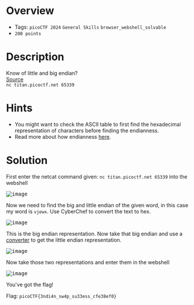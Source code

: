 # Overview
- Tags: `picoCTF 2024` `General Skills` `browser_webshell_solvable`
- `200 points`

# Description
Know of little and big endian?  
[Source](https://artifacts.picoctf.net/c_titan/78/flag.c)  
`nc titan.picoctf.net 65339`

# Hints
* You might want to check the ASCII table to first find the hexadecimal representation of characters before finding the endianness.
* Read more about how endianness [here](https://levelup.gitconnected.com/little-endian-and-big-endian-74ab6441b2a7).

# Solution
First enter the netcat command given: `nc titan.picoctf.net 65339` into the webshell

<kbd>![image](https://github.com/Bsnookie9/picoCTF-2024-WriteUps/assets/106827110/09f10c53-565e-47aa-ab77-82bde5cf4e49)</kbd>

Now we need to find the big and little endian of the given word, in this case my word is `vjewx`. Use CyberChef to convert the text to hex.

<kbd>![image](https://github.com/Bsnookie9/picoCTF-2024-WriteUps/assets/106827110/3138325e-3e12-4269-8365-c99f84bf3d68)</kbd>

This is the big endian representation. Now take that big endian and use a [converter](https://www.save-editor.com/tools/wse_hex.html#littleendian) to get the little endian representation.

<kbd>![image](https://github.com/Bsnookie9/picoCTF-2024-WriteUps/assets/106827110/43f39519-f77b-467e-bcaf-def624036c44)</kbd>

Now take those two representations and enter them in the webshell

<kbd>![image](https://github.com/Bsnookie9/picoCTF-2024-WriteUps/assets/106827110/27f3beae-f8ed-44ca-a4ba-e5e01b0107c5)</kbd>

You've got the flag!

Flag: `picoCTF{3ndi4n_sw4p_su33ess_cfe38ef0}`
